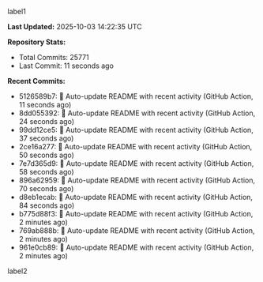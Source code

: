 
label1 
<!-- ACTIVITY_START -->
**Last Updated:** 2025-10-03 14:22:35 UTC

**Repository Stats:**
- Total Commits: 25771
- Last Commit: 11 seconds ago

**Recent Commits:**
- 5126589b7: 🤖 Auto-update README with recent activity (GitHub Action, 11 seconds ago)
- 8dd055392: 🤖 Auto-update README with recent activity (GitHub Action, 24 seconds ago)
- 99dd12ce5: 🤖 Auto-update README with recent activity (GitHub Action, 37 seconds ago)
- 2ce16a277: 🤖 Auto-update README with recent activity (GitHub Action, 50 seconds ago)
- 7e7d365d9: 🤖 Auto-update README with recent activity (GitHub Action, 58 seconds ago)
- 896a62959: 🤖 Auto-update README with recent activity (GitHub Action, 70 seconds ago)
- d8eb1ecab: 🤖 Auto-update README with recent activity (GitHub Action, 84 seconds ago)
- b775d88f3: 🤖 Auto-update README with recent activity (GitHub Action, 2 minutes ago)
- 769ab888b: 🤖 Auto-update README with recent activity (GitHub Action, 2 minutes ago)
- 961e0cb89: 🤖 Auto-update README with recent activity (GitHub Action, 2 minutes ago)
<!-- ACTIVITY_END -->

label2
